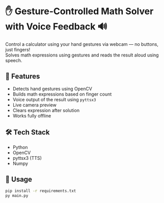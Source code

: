 # ✋ Gesture-Controlled Math Solver with Voice Feedback 🔊

Control a calculator using your hand gestures via webcam — no buttons, just fingers!  
Solves math expressions using gestures and reads the result aloud using speech.

## 🧠 Features
- Detects hand gestures using OpenCV
- Builds math expressions based on finger count
- Voice output of the result using `pyttsx3`
- Live camera preview
- Clears expression after solution
- Works fully offline

## 🛠 Tech Stack
- Python
- OpenCV
- pyttsx3 (TTS)
- Numpy

## 🧪 Usage

```bash
pip install -r requirements.txt
py main.py
